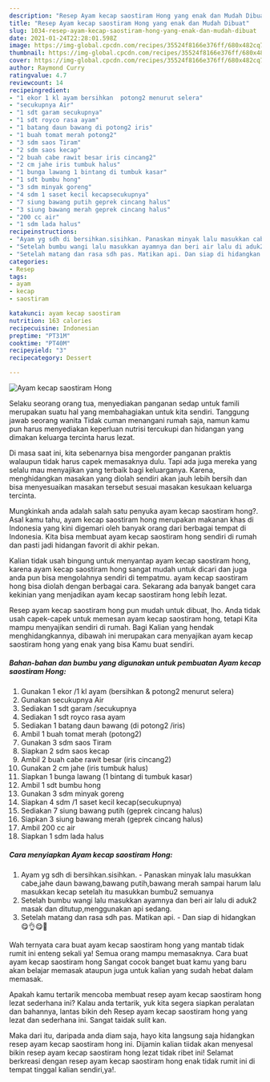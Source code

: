 ```yaml
---
description: "Resep Ayam kecap saostiram Hong yang enak dan Mudah Dibuat"
title: "Resep Ayam kecap saostiram Hong yang enak dan Mudah Dibuat"
slug: 1034-resep-ayam-kecap-saostiram-hong-yang-enak-dan-mudah-dibuat
date: 2021-01-24T22:28:01.598Z
image: https://img-global.cpcdn.com/recipes/35524f8166e376ff/680x482cq70/ayam-kecap-saostiram-hong-foto-resep-utama.jpg
thumbnail: https://img-global.cpcdn.com/recipes/35524f8166e376ff/680x482cq70/ayam-kecap-saostiram-hong-foto-resep-utama.jpg
cover: https://img-global.cpcdn.com/recipes/35524f8166e376ff/680x482cq70/ayam-kecap-saostiram-hong-foto-resep-utama.jpg
author: Raymond Curry
ratingvalue: 4.7
reviewcount: 14
recipeingredient:
- "1 ekor 1 kl ayam bersihkan  potong2 menurut selera"
- "secukupnya Air"
- "1 sdt garam secukupnya"
- "1 sdt royco rasa ayam"
- "1 batang daun bawang di potong2 iris"
- "1 buah tomat merah potong2"
- "3 sdm saos Tiram"
- "2 sdm saos kecap"
- "2 buah cabe rawit besar iris cincang2"
- "2 cm jahe iris tumbuk halus"
- "1 bunga lawang 1 bintang di tumbuk kasar"
- "1 sdt bumbu hong"
- "3 sdm minyak goreng"
- "4 sdm 1 saset kecil kecapsecukupnya"
- "7 siung bawang putih geprek cincang halus"
- "3 siung bawang merah geprek cincang halus"
- "200 cc air"
- "1 sdm lada halus"
recipeinstructions:
- "Ayam yg sdh di bersihkan.sisihkan. Panaskan minyak lalu masukkan cabe,jahe daun bawang,bawang putih,bawang merah sampai harum lalu masukkan kecap setelah itu masukkan bumbu2 semuanya"
- "Setelah bumbu wangi lalu masukkan ayamnya dan beri air lalu di aduk2 masak dan ditutup,menggunakan api sedang."
- "Setelah matang dan rasa sdh pas. Matikan api. Dan siap di hidangkan 😋👌😋💖"
categories:
- Resep
tags:
- ayam
- kecap
- saostiram

katakunci: ayam kecap saostiram 
nutrition: 163 calories
recipecuisine: Indonesian
preptime: "PT31M"
cooktime: "PT40M"
recipeyield: "3"
recipecategory: Dessert

---
```



![Ayam kecap saostiram Hong](https://img-global.cpcdn.com/recipes/35524f8166e376ff/680x482cq70/ayam-kecap-saostiram-hong-foto-resep-utama.jpg)

Selaku seorang orang tua, menyediakan panganan sedap untuk famili merupakan suatu hal yang membahagiakan untuk kita sendiri. Tanggung jawab seorang  wanita Tidak cuman menangani rumah saja, namun kamu pun harus menyediakan keperluan nutrisi tercukupi dan hidangan yang dimakan keluarga tercinta harus lezat.

Di masa  saat ini, kita sebenarnya bisa mengorder panganan praktis walaupun tidak harus capek memasaknya dulu. Tapi ada juga mereka yang selalu mau menyajikan yang terbaik bagi keluarganya. Karena, menghidangkan masakan yang diolah sendiri akan jauh lebih bersih dan bisa menyesuaikan masakan tersebut sesuai masakan kesukaan keluarga tercinta. 



Mungkinkah anda adalah salah satu penyuka ayam kecap saostiram hong?. Asal kamu tahu, ayam kecap saostiram hong merupakan makanan khas di Indonesia yang kini digemari oleh banyak orang dari berbagai tempat di Indonesia. Kita bisa membuat ayam kecap saostiram hong sendiri di rumah dan pasti jadi hidangan favorit di akhir pekan.

Kalian tidak usah bingung untuk menyantap ayam kecap saostiram hong, karena ayam kecap saostiram hong sangat mudah untuk dicari dan juga anda pun bisa mengolahnya sendiri di tempatmu. ayam kecap saostiram hong bisa diolah dengan berbagai cara. Sekarang ada banyak banget cara kekinian yang menjadikan ayam kecap saostiram hong lebih lezat.

Resep ayam kecap saostiram hong pun mudah untuk dibuat, lho. Anda tidak usah capek-capek untuk memesan ayam kecap saostiram hong, tetapi Kita mampu menyajikan sendiri di rumah. Bagi Kalian yang hendak menghidangkannya, dibawah ini merupakan cara menyajikan ayam kecap saostiram hong yang enak yang bisa Kamu buat sendiri.

<!--inarticleads1-->

##### Bahan-bahan dan bumbu yang digunakan untuk pembuatan Ayam kecap saostiram Hong:

1. Gunakan 1 ekor /1 kl ayam (bersihkan &amp; potong2 menurut selera)
1. Gunakan secukupnya Air
1. Sediakan 1 sdt garam /secukupnya
1. Sediakan 1 sdt royco rasa ayam
1. Sediakan 1 batang daun bawang (di potong2 /iris)
1. Ambil 1 buah tomat merah (potong2)
1. Gunakan 3 sdm saos Tiram
1. Siapkan 2 sdm saos kecap
1. Ambil 2 buah cabe rawit besar (iris cincang2)
1. Gunakan 2 cm jahe (iris tumbuk halus)
1. Siapkan 1 bunga lawang (1 bintang di tumbuk kasar)
1. Ambil 1 sdt bumbu hong
1. Gunakan 3 sdm minyak goreng
1. Siapkan 4 sdm /1 saset kecil kecap(secukupnya)
1. Sediakan 7 siung bawang putih (geprek cincang halus)
1. Siapkan 3 siung bawang merah (geprek cincang halus)
1. Ambil 200 cc air
1. Siapkan 1 sdm lada halus




<!--inarticleads2-->

##### Cara menyiapkan Ayam kecap saostiram Hong:

1. Ayam yg sdh di bersihkan.sisihkan. - Panaskan minyak lalu masukkan cabe,jahe daun bawang,bawang putih,bawang merah sampai harum lalu masukkan kecap setelah itu masukkan bumbu2 semuanya
1. Setelah bumbu wangi lalu masukkan ayamnya dan beri air lalu di aduk2 masak dan ditutup,menggunakan api sedang.
1. Setelah matang dan rasa sdh pas. Matikan api. - Dan siap di hidangkan 😋👌😋💖




Wah ternyata cara buat ayam kecap saostiram hong yang mantab tidak rumit ini enteng sekali ya! Semua orang mampu memasaknya. Cara buat ayam kecap saostiram hong Sangat cocok banget buat kamu yang baru akan belajar memasak ataupun juga untuk kalian yang sudah hebat dalam memasak.

Apakah kamu tertarik mencoba membuat resep ayam kecap saostiram hong lezat sederhana ini? Kalau anda tertarik, yuk kita segera siapkan peralatan dan bahannya, lantas bikin deh Resep ayam kecap saostiram hong yang lezat dan sederhana ini. Sangat taidak sulit kan. 

Maka dari itu, daripada anda diam saja, hayo kita langsung saja hidangkan resep ayam kecap saostiram hong ini. Dijamin kalian tiidak akan menyesal bikin resep ayam kecap saostiram hong lezat tidak ribet ini! Selamat berkreasi dengan resep ayam kecap saostiram hong enak tidak rumit ini di tempat tinggal kalian sendiri,ya!.

